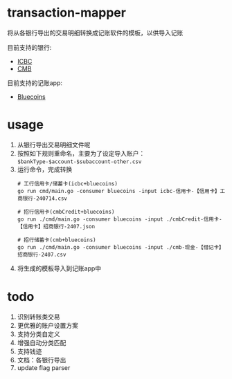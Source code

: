 # transaction-mapper

将从各银行导出的交易明细转换成记账软件的模板，以供导入记账

目前支持的银行:
- [ICBC](https://mybank.icbc.com.cn/icbc/newperbank/perbank3/frame/frame_index.jsp)
- [CMB](https://www.cmbchina.com/)

目前支持的记账app:
- [Bluecoins](https://www.bluecoinsapp.com/)

# usage

1. 从银行导出交易明细文件呢
2. 按照如下规则重命名，主要为了设定导入账户： `$bankType-$account-$subaccount-other.csv`
3. 运行命令，完成转换
    ```commandline
    # 工行信用卡/储蓄卡(icbc+bluecoins)
    go run cmd/main.go -consumer bluecoins -input icbc-信用卡-【信用卡】工商银行-240714.csv 
    
    # 招行信用卡(cmbCredit+bluecoins)
    go run ./cmd/main.go -consumer bluecoins -input ./cmbCredit-信用卡-【信用卡】招商银行-2407.json
    
    # 招行储蓄卡(cmb+bluecoins)
    go run ./cmd/main.go -consumer bluecoins -input ./cmb-现金-【借记卡】招商银行-2407.csv
    ```
4. 将生成的模板导入到记账app中

# todo

1. 识别转账类交易
2. 更优雅的账户设置方案
3. 支持分类自定义
4. 增强自动分类匹配
5. 支持钱迹
6. 文档：各银行导出
7. update flag parser
